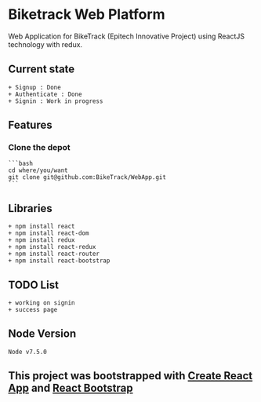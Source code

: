 # Biketrack Web Platform
Web Application for BikeTrack (Epitech Innovative Project) using ReactJS technology with redux.

## Current state
    + Signup : Done
    + Authenticate : Done
    + Signin : Work in progress

## Features

### Clone the depot
    ```bash
    cd where/you/want
    git clone git@github.com:BikeTrack/WebApp.git
    ```

## Libraries
    + npm install react
    + npm install react-dom
    + npm install redux
    + npm install react-redux
    + npm install react-router
    + npm install react-bootstrap

## TODO List
    + working on signin
    + success page

## Node Version
    Node v7.5.0

## This project was bootstrapped with [Create React App](https://github.com/facebookincubator/create-react-app) and [React Bootstrap](https://react-bootstrap.github.io/)

